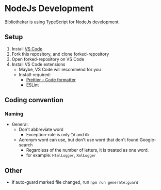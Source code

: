 # NodeJs Development
Bibliothekar is using TypeScript for NodeJs development.  

## Setup
1. Install [VS Code](https://code.visualstudio.com/)
1. Fork this repository, and clone forked-repository
1. Open forked-repository on VS Code
1. Install VS Code extensions
   - Maybe, VS Code will recommend for you
   - Install-required: 
     - [Prettier - Code formatter](https://marketplace.visualstudio.com/items?itemName=esbenp.prettier-vscode)
     - [ESLint](https://marketplace.visualstudio.com/items?itemName=dbaeumer.vscode-eslint)

## Coding convention
### Naming
- General:
  - Don't abbreviate word
    - Exception-rule is only `Id` and `Ok`
  - Acronym word can use, but don't use word that don't found Google-search
    - Regardless of the number of letters, it is treated as one word.
    - for example: `HtmlLogger`, `XmlLogger`

## Other
- if auto-guard marked file changed, run `npm run generate:guard`